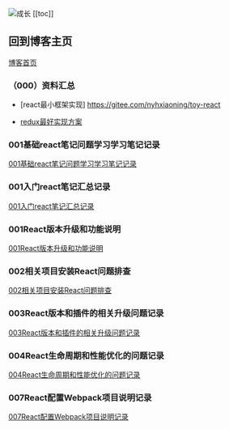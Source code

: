 
![成长](/images/home.png)
[[toc]]


## 回到博客主页
[博客首页](./../README.md)  


### （000）资料汇总
- [react最小框架实现]
https://gitee.com/nyhxiaoning/toy-react

- [redux最好实现方案](https://juejin.cn/post/7101688098781659172)


### 001基础react笔记问题学习学习笔记记录
[001基础react笔记问题学习学习笔记记录](./001React%E7%89%88%E6%9C%AC%E5%8D%87%E7%BA%A7%E5%92%8C%E5%8A%9F%E8%83%BD%E8%AF%B4%E6%98%8E.md)


### 001入门react笔记汇总记录
[001入门react笔记汇总记录](./001%E5%85%A5%E9%97%A8react%E7%AC%94%E8%AE%B0%E6%B1%87%E6%80%BB%E8%AE%B0%E5%BD%95.md)

### 001React版本升级和功能说明
[001React版本升级和功能说明](./001React%E7%89%88%E6%9C%AC%E5%8D%87%E7%BA%A7%E5%92%8C%E5%8A%9F%E8%83%BD%E8%AF%B4%E6%98%8E.md)

### 002相关项目安装React问题排查
[002相关项目安装React问题排查](./002%E7%9B%B8%E5%85%B3%E9%A1%B9%E7%9B%AE%E5%AE%89%E8%A3%85React%E9%97%AE%E9%A2%98%E6%8E%92%E6%9F%A5.md)


### 003React版本和插件的相关升级问题记录
[003React版本和插件的相关升级问题记录](./003React%E7%89%88%E6%9C%AC%E5%92%8C%E6%8F%92%E4%BB%B6%E7%9A%84%E7%9B%B8%E5%85%B3%E5%8D%87%E7%BA%A7%E9%97%AE%E9%A2%98%E8%AE%B0%E5%BD%95.md)


### 004React生命周期和性能优化的问题记录
[004React生命周期和性能优化的问题记录](./004React%E7%94%9F%E5%91%BD%E5%91%A8%E6%9C%9F%E5%92%8C%E6%80%A7%E8%83%BD%E4%BC%98%E5%8C%96%E7%9A%84%E9%97%AE%E9%A2%98%E8%AE%B0%E5%BD%95.md)





### 007React配置Webpack项目说明记录
[007React配置Webpack项目说明记录](./007React%E9%85%8D%E7%BD%AEWebpack%E9%A1%B9%E7%9B%AE%E8%AF%B4%E6%98%8E%E8%AE%B0%E5%BD%95.md)